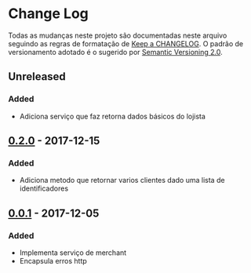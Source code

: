 # Change Log

Todas as mudanças neste projeto são documentadas neste arquivo seguindo as regras de formatação de [Keep a CHANGELOG](http://keepachangelog.com/en/0.3.0/). O padrão de versionamento adotado é o sugerido por [Semantic Versioning 2.0](http://semver.org/).

## Unreleased
### Added
- Adiciona serviço que faz retorna dados básicos do lojista

## [0.2.0](https://github.com/stone-payments/stone-affiliation-python/tree/v0.2.0) - 2017-12-15
### Added
- Adiciona metodo que retornar varios clientes dado uma lista de identificadores

## [0.0.1](https://github.com/stone-payments/stone-affiliation-python/tree/v0.0.1) - 2017-12-05
### Added
- Implementa serviço de merchant
- Encapsula erros http
